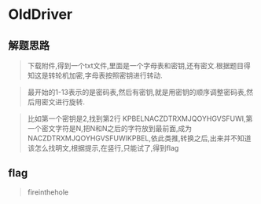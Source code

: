# OldDriver 

## 解题思路

> 下载附件,得到一个txt文件,里面是一个字母表和密钥,还有密文.根据题目得知这是转轮机加密,字母表按照密钥进行转动.

> 最开始的1-13表示的是密码表,然后有密钥,就是用密钥的顺序调整密码表,然后用密文进行旋转.

> 比如第一个密钥是2,找到第2行 KPBELNACZDTRXMJQOYHGVSFUWI,第一个密文字符是N,把N和N之后的字符放到最前面,成为NACZDTRXMJQOYHGVSFUWIKPBEL,依此类推,转换之后,出来并不知道该怎么找明文,根据提示,在竖行,只能试了,得到flag

## flag

> fireinthehole
